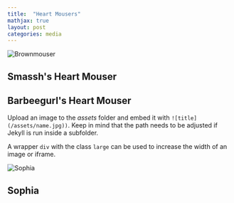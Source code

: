 ```yaml
---
title:  "Heart Mousers"
mathjax: true
layout: post
categories: media
---
```


![Brownmouser](https://lh3.googleusercontent.com/DPKzUBUTi_eaYtJgn7arfbFxrBk3p59xLOqeyR509E4x0DVVWdLG08vdb4LFFH0qk8g=w2400)
## Smassh's Heart Mouser

## Barbeegurl's Heart Mouser

Upload an image to the *assets* folder and embed it with `![title](/assets/name.jpg))`. Keep in mind that the path needs to be adjusted if Jekyll is run inside a subfolder.

A wrapper `div` with the class `large` can be used to increase the width of an image or iframe.

![Sophia](https://lh3.googleusercontent.com/GBlHGnpK8XR4f28Y4DLs_W6iJOVuy2uPgK1rz5cJ6meVyIjuJn8sSrfforIFGMiRVmM=w2400)
## Sophia




